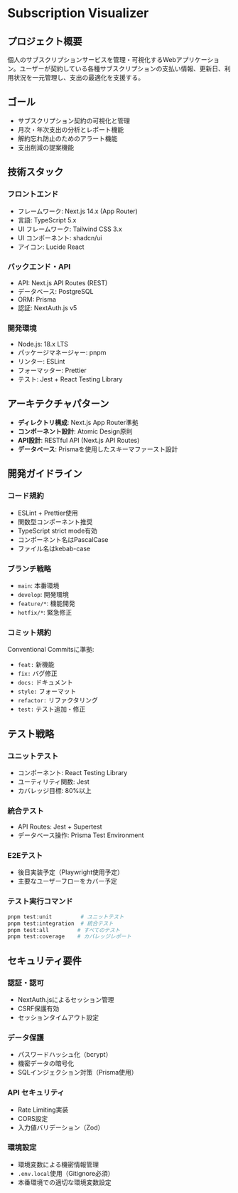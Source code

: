 # Subscription Visualizer

## プロジェクト概要
個人のサブスクリプションサービスを管理・可視化するWebアプリケーション。ユーザーが契約している各種サブスクリプションの支払い情報、更新日、利用状況を一元管理し、支出の最適化を支援する。

## ゴール
- サブスクリプション契約の可視化と管理
- 月次・年次支出の分析とレポート機能
- 解約忘れ防止のためのアラート機能
- 支出削減の提案機能

## 技術スタック
### フロントエンド
- フレームワーク: Next.js 14.x (App Router)
- 言語: TypeScript 5.x
- UI フレームワーク: Tailwind CSS 3.x
- UI コンポーネント: shadcn/ui
- アイコン: Lucide React

### バックエンド・API
- API: Next.js API Routes (REST)
- データベース: PostgreSQL
- ORM: Prisma
- 認証: NextAuth.js v5

### 開発環境
- Node.js: 18.x LTS
- パッケージマネージャー: pnpm
- リンター: ESLint
- フォーマッター: Prettier
- テスト: Jest + React Testing Library

## アーキテクチャパターン
- **ディレクトリ構成**: Next.js App Router準拠
- **コンポーネント設計**: Atomic Design原則
- **API設計**: RESTful API (Next.js API Routes)
- **データベース**: Prismaを使用したスキーマファースト設計

## 開発ガイドライン
### コード規約
- ESLint + Prettier使用
- 関数型コンポーネント推奨
- TypeScript strict mode有効
- コンポーネント名はPascalCase
- ファイル名はkebab-case

### ブランチ戦略
- `main`: 本番環境
- `develop`: 開発環境
- `feature/*`: 機能開発
- `hotfix/*`: 緊急修正

### コミット規約
Conventional Commitsに準拠:
- `feat:` 新機能
- `fix:` バグ修正
- `docs:` ドキュメント
- `style:` フォーマット
- `refactor:` リファクタリング
- `test:` テスト追加・修正

## テスト戦略
### ユニットテスト
- コンポーネント: React Testing Library
- ユーティリティ関数: Jest
- カバレッジ目標: 80%以上

### 統合テスト
- API Routes: Jest + Supertest
- データベース操作: Prisma Test Environment

### E2Eテスト
- 後日実装予定（Playwright使用予定）
- 主要なユーザーフローをカバー予定

### テスト実行コマンド
```bash
pnpm test:unit         # ユニットテスト
pnpm test:integration  # 統合テスト
pnpm test:all         # すべてのテスト
pnpm test:coverage    # カバレッジレポート
```

## セキュリティ要件
### 認証・認可
- NextAuth.jsによるセッション管理
- CSRF保護有効
- セッションタイムアウト設定

### データ保護
- パスワードハッシュ化（bcrypt）
- 機密データの暗号化
- SQLインジェクション対策（Prisma使用）

### API セキュリティ
- Rate Limiting実装
- CORS設定
- 入力値バリデーション（Zod）

### 環境設定
- 環境変数による機密情報管理
- `.env.local`使用（Gitignore必須）
- 本番環境での適切な環境変数設定
